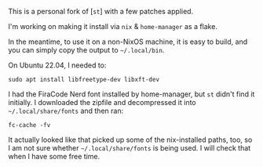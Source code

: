 This is a personal fork of [`st`] with a few patches applied.

I'm working on making it install via `nix` & `home-manager` as a flake.

In the meantime, to use it on a non-NixOS machine, it is easy to build, and
you can simply copy the output to `~/.local/bin`.

On Ubuntu 22.04, I needed to:

```
sudo apt install libfreetype-dev libxft-dev
```
I had the FiraCode Nerd font installed by home-manager, but `st` didn't find
it initially. I downloaded the zipfile and decompressed it into
`~/.local/share/fonts` and then ran:
```
fc-cache -fv
```
It actually looked like that picked up some of the nix-installed paths, too,
so I am not sure whether `~/.local/share/fonts` is being used. I will check
that when I have some free time.
